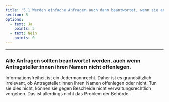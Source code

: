 ```yaml
---
title: '5.1 Werden einfache Anfragen auch dann beantwortet, wenn sie anonym oder unter Pseudonym gestellt werden?'
section: 5
options:
  - text: Ja
    points: 5
  - text: Nein
    points: 0
---
```


---

### Alle Anfragen sollten beantwortet werden, auch wenn Antragsteller:innen ihren Namen nicht offenlegen.

Informationsfreiheit ist ein Jedermannrecht. Daher ist es grundsätzlich irrelevant, ob Antragsteller:innen ihren Namen offenlegen oder nicht. Tun sie dies nicht, können sie gegen Bescheide nicht verwaltungsrechtlich vorgehen. Das ist allerdings nicht das Problem der Behörde.
